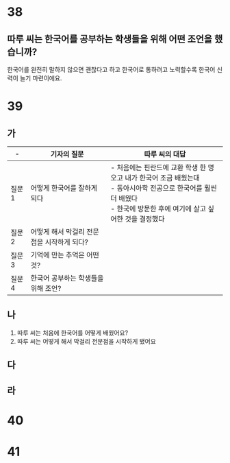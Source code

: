 # 38
## 따루 씨는 한국어를 공부하는 학생들을 위해 어떤 조언을 했습니까?
한국어를 완전히 말하지 않으면 괜찮다고 하고 한국어로 통하려고 노력할수록 한국어 신력이 늘기 마련이에요.
# 39
## 가
| -    | 기자의 질문                   | 따루 씨의 대답                                                                                                 |
| ---- | ------------------------ | -------------------------------------------------------------------------------------------------------- |
| 질문 1 | 어떻게 한국어를 잘하게 되다          | - 처음에는 핀란드에 교환 학생 한 명 오고 내가 한국어 조금 배웠는대<br>- 동아시아학 전공으로 한국어를 훨씬 더 배웠다<br>- 한국에 방문한 후에 여기에 살고 싶어한 것을 결정했다 |
| 질문 2 | 어떻게 해서 막걸리 전문점을 시작하게 되다? |                                                                                                          |
| 질문 3 | 기억에 만는 추억은 어떤 것?         |                                                                                                          |
| 질문 4 | 한국어 공부하는 학생들을 위해 조언?     |                                                                                                          |
## 나
1. 따루 씨는 처음에 한국어를 어떻게 배웠어요?
2. 따루 씨는 어떻게 해서 막걸리 전문점을 시작하게 됐어요
## 다
## 라
# 40
# 41